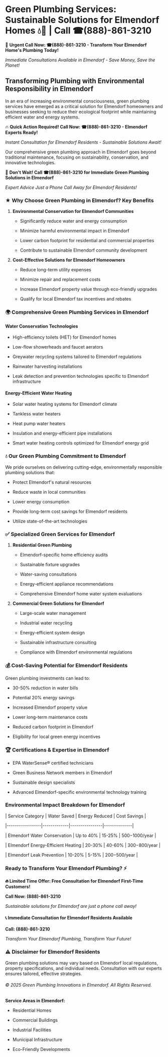 # Green Plumbing Services: Sustainable Solutions for Elmendorf Homes 💧🌿 | Call ☎(888)-861-3210

🚨 **Urgent Call Now: ☎(888)-861-3210 - Transform Your Elmendorf Home's Plumbing Today!**
*Immediate Consultations Available in Elmendorf - Save Money, Save the Planet!*

## Transforming Plumbing with Environmental Responsibility in Elmendorf

In an era of increasing environmental consciousness, green plumbing services have emerged as a critical solution for Elmendorf homeowners and businesses seeking to reduce their ecological footprint while maintaining efficient water and energy systems. 

🔥 **Quick Action Required! Call Now: ☎(888)-861-3210 - Elmendorf Experts Ready!**
*Instant Consultation for Elmendorf Residents - Sustainable Solutions Await!*

Our comprehensive green plumbing approach in Elmendorf goes beyond traditional maintenance, focusing on sustainability, conservation, and innovative technologies.

🚨 **Don't Wait! Call ☎(888)-861-3210 for Immediate Green Plumbing Solutions in Elmendorf**
*Expert Advice Just a Phone Call Away for Elmendorf Residents!*

### ★ Why Choose Green Plumbing in Elmendorf? Key Benefits

1. **Environmental Conservation for Elmendorf Communities** 
   - Significantly reduce water and energy consumption
   - Minimize harmful environmental impact in Elmendorf
   - Lower carbon footprint for residential and commercial properties
   - Contribute to sustainable Elmendorf community development

2. **Cost-Effective Solutions for Elmendorf Homeowners** 
   - Reduce long-term utility expenses
   - Minimize repair and replacement costs
   - Increase Elmendorf property value through eco-friendly upgrades
   - Qualify for local Elmendorf tax incentives and rebates

### 🌍 Comprehensive Green Plumbing Services in Elmendorf

#### Water Conservation Technologies
- High-efficiency toilets (HET) for Elmendorf homes
- Low-flow showerheads and faucet aerators
- Greywater recycling systems tailored to Elmendorf regulations
- Rainwater harvesting installations
- Leak detection and prevention technologies specific to Elmendorf infrastructure

#### Energy-Efficient Water Heating
- Solar water heating systems for Elmendorf climate
- Tankless water heaters
- Heat pump water heaters
- Insulation and energy-efficient pipe installations
- Smart water heating controls optimized for Elmendorf energy grid

### 💧 Our Green Plumbing Commitment to Elmendorf

We pride ourselves on delivering cutting-edge, environmentally responsible plumbing solutions that:
- Protect Elmendorf's natural resources
- Reduce waste in local communities
- Lower energy consumption
- Provide long-term cost savings for Elmendorf residents
- Utilize state-of-the-art technologies

### ✅ Specialized Green Services for Elmendorf

1. **Residential Green Plumbing**
   - Elmendorf-specific home efficiency audits
   - Sustainable fixture upgrades
   - Water-saving consultations
   - Energy-efficient appliance recommendations
   - Comprehensive Elmendorf home water system evaluations

2. **Commercial Green Solutions for Elmendorf**
   - Large-scale water management
   - Industrial water recycling
   - Energy-efficient system design
   - Sustainable infrastructure consulting
   - Compliance with Elmendorf environmental regulations

### 💰 Cost-Saving Potential for Elmendorf Residents

Green plumbing investments can lead to:
- 30-50% reduction in water bills
- Potential 20% energy savings
- Increased Elmendorf property value
- Lower long-term maintenance costs
- Reduced carbon footprint in Elmendorf
- Eligibility for local green energy incentives

### 🏆 Certifications & Expertise in Elmendorf

- EPA WaterSense® certified technicians
- Green Business Network members in Elmendorf
- Sustainable design specialists
- Advanced Elmendorf-specific environmental technology training

### Environmental Impact Breakdown for Elmendorf

| Service Category | Water Saved | Energy Reduced | Cost Savings |
|-----------------|-------------|----------------|--------------|
| Elmendorf Water Conservation | Up to 40% | 15-25% | $500-$1000/year |
| Elmendorf Energy-Efficient Heating | 20-30% | 40-60% | $300-$800/year |
| Elmendorf Leak Prevention | 10-20% | 5-15% | $200-$500/year |

### Ready to Transform Your Elmendorf Plumbing? ⚡

**🔥 Limited Time Offer: Free Consultation for Elmendorf First-Time Customers!**

**Call Now: (888)-861-3210**
*Sustainable solutions for Elmendorf are just a phone call away!*

#### 📞 Immediate Consultation for Elmendorf Residents Available

**Call: (888)-861-3210**
*Transform Your Elmendorf Plumbing, Transform Your Future!*

### ⚠️ Disclaimer for Elmendorf Residents

Green plumbing solutions may vary based on Elmendorf local regulations, property specifications, and individual needs. Consultation with our experts ensures tailored, effective strategies.

###### © 2025 Green Plumbing Innovations in Elmendorf. All Rights Reserved.

**Service Areas in Elmendorf:** 
- Residential Homes
- Commercial Buildings
- Industrial Facilities
- Municipal Infrastructure
- Eco-Friendly Developments